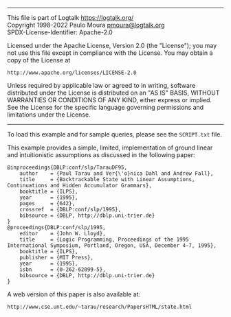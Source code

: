 ________________________________________________________________________

This file is part of Logtalk <https://logtalk.org/>  
Copyright 1998-2022 Paulo Moura <pmoura@logtalk.org>  
SPDX-License-Identifier: Apache-2.0

Licensed under the Apache License, Version 2.0 (the "License");
you may not use this file except in compliance with the License.
You may obtain a copy of the License at

    http://www.apache.org/licenses/LICENSE-2.0

Unless required by applicable law or agreed to in writing, software
distributed under the License is distributed on an "AS IS" BASIS,
WITHOUT WARRANTIES OR CONDITIONS OF ANY KIND, either express or implied.
See the License for the specific language governing permissions and
limitations under the License.
________________________________________________________________________


To load this example and for sample queries, please see the `SCRIPT.txt`
file.

This example provides a simple, limited, implementation of ground linear
and intuitionistic assumptions as discussed in the following paper:

	@inproceedings{DBLP:conf/slp/TarauDF95,
		author    = {Paul Tarau and Ver{\'o}nica Dahl and Andrew Fall},
		title     = {Backtrackable State with Linear Assumptions, Continuations and Hidden Accumulator Grammars},
		booktitle = {ILPS},
		year      = {1995},
		pages     = {642},
		crossref  = {DBLP:conf/slp/1995},
		bibsource = {DBLP, http://dblp.uni-trier.de}
	}
	@proceedings{DBLP:conf/slp/1995,
		editor    = {John W. Lloyd},
		title     = {Logic Programming, Proceedings of the 1995 International Symposium, Portland, Oregon, USA, December 4-7, 1995},
		booktitle = {ILPS},
		publisher = {MIT Press},
		year      = {1995},
		isbn      = {0-262-62099-5},
		bibsource = {DBLP, http://dblp.uni-trier.de}
	}

A web version of this paper is also available at:

	http://www.cse.unt.edu/~tarau/research/PapersHTML/state.html
